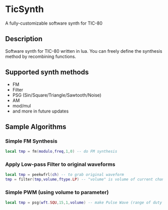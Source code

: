 # TicSynth
A fully-customizable software synth for TIC-80
## Description
Software synth for TIC-80 written in lua. You can freely define the synthesis method by recombining functions.
## Supported synth methods
- FM
- Filter
- PSG (Sin/Square/Triangle/Sawtooth/Noise)
- AM
- mod/mul
- and more in future updates
## Sample Algorithms
### Simple FM Synthesis
```lua
local tmp = fm(modulo,freq,1,0) -- do FM synthesis
```
### Apply Low-pass Filter to original waveforms
```lua
local tmp = peekwfrl(ch) -- to grab original waveform
tmp = filter(tmp,volume,ftype.LP) -- "volume" is volume of current channel
```
### Simple PWM (using volume to parameter)
```lua
local tmp = psg(wft.SQU,15,1,volume) -- make Pulse Wave (range of duty is 0~31)
```
